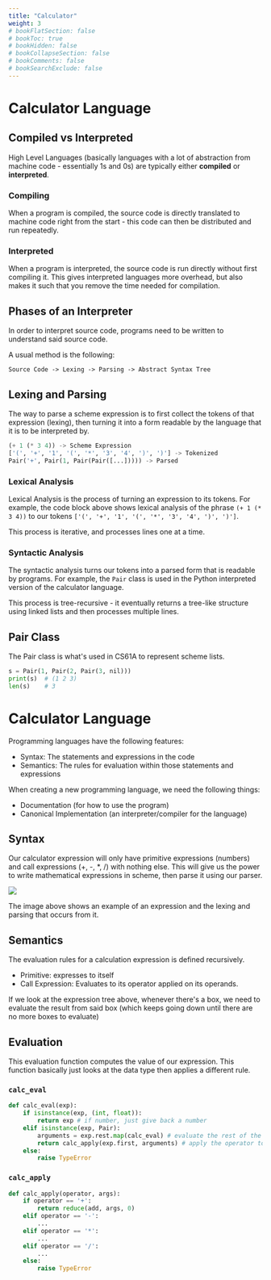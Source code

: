 ```yaml
---
title: "Calculator"
weight: 3
# bookFlatSection: false
# bookToc: true
# bookHidden: false
# bookCollapseSection: false
# bookComments: false
# bookSearchExclude: false
---
```


# Calculator Language

## Compiled vs Interpreted

High Level Languages (basically languages with a lot of abstraction from machine code - essentially 1s and 0s) are typically either **compiled** or **interpreted**.

### Compiling

When a program is compiled, the source code is directly translated to machine code right from the start - this code can then be distributed and run repeatedly.

### Interpreted

When a program is interpreted, the source code is run directly without first compiling it. This gives interpreted languages more overhead, but also makes it such that you remove the time needed for compilation.

## Phases of an Interpreter

In order to interpret source code, programs need to be written to understand said source code.

A usual method is the following:

`Source Code -> Lexing -> Parsing -> Abstract Syntax Tree`

## Lexing and Parsing

The way to parse a scheme expression is to first collect the tokens of that expression (lexing), then turning it into a form readable by the language that it is to be interpreted by. 

```python
(+ 1 (* 3 4)) -> Scheme Expression
['(', '+', '1', '(', '*', '3', '4', ')', ')'] -> Tokenized
Pair('+', Pair(1, Pair(Pair([...])))) -> Parsed
```

### Lexical Analysis

Lexical Analysis is the process of turning an expression to its tokens. For example, the code block above shows lexical analysis of the phrase `(+ 1 (* 3 4))` to our tokens `['(', '+', '1', '(', '*', '3', '4', ')', ')']`.

This process is iterative, and processes lines one at a time.

### Syntactic Analysis

The syntactic analysis turns our tokens into a parsed form that is readable by programs. For example, the `Pair` class is used in the Python interpreted version of the calculator language.

This process is tree-recursive - it eventually returns a tree-like structure using linked lists and then processes multiple lines.

## Pair Class

The Pair class is what's used in CS61A to represent scheme lists. 

```python
s = Pair(1, Pair(2, Pair(3, nil)))
print(s)  # (1 2 3)
len(s)    # 3
```

# Calculator Language

Programming languages have the following features:

- Syntax: The statements and expressions in the code
- Semantics: The rules for evaluation within those statements and expressions

When creating a new programming language, we need the following things:

- Documentation (for how to use the program)
- Canonical Implementation (an interpreter/compiler for the language)

## Syntax

Our calculator expression will only have primitive expressions (numbers) and call expressions (+, -, *, /) with nothing else. This will give us the power to write mathematical expressions in scheme, then parse it using our parser.

![](https://i.imgur.com/42SE4Hn.png)

The image above shows an example of an expression and the lexing and parsing that occurs from it.

## Semantics

The evaluation rules for a calculation expression is defined recursively. 

- Primitive: expresses to itself
- Call Expression: Evaluates to its operator applied on its operands.

If we look at the expression tree above, whenever there's a box, we need to evaluate the result from said box (which keeps going down until there are no more boxes to evaluate)

## Evaluation

This evaluation function computes the value of our expression. This function basically just looks at the data type then applies a different rule.

### `calc_eval`

```python
def calc_eval(exp):
    if isinstance(exp, (int, float)):
        return exp # if number, just give back a number
    elif isinstance(exp, Pair):
        arguments = exp.rest.map(calc_eval) # evaluate the rest of the arguments in the pair
        return calc_apply(exp.first, arguments) # apply the operator to the operands
    else:
        raise TypeError
```

### `calc_apply`

```python
def calc_apply(operator, args):
    if operator == '+':
        return reduce(add, args, 0)
    elif operator == '-':
        ...
    elif operator == '*':
        ...
    elif operator == '/':
        ...
    else:
        raise TypeError
```